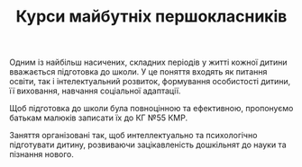 ﻿---
title: Курси майбутніх першокласників
---

Одним із найбільш насичених, складних періодів у житті кожної дитини вважається підготовка до школи. У це поняття входять як питання освіти, так і інтелектуальний розвиток, формування особистості дитини, її виховання, навчання соціальної адаптації.

Щоб підготовка до школи була повноцінною та ефективною, пропонуємо батькам малюків записати їх до КГ №55 КМР.

Заняття організовані так, щоб интеллектуально та психологічно підготувати дитину, розвиваючи зацікавленість дошкільнят до науки та пізнання нового.

<slideshow />
